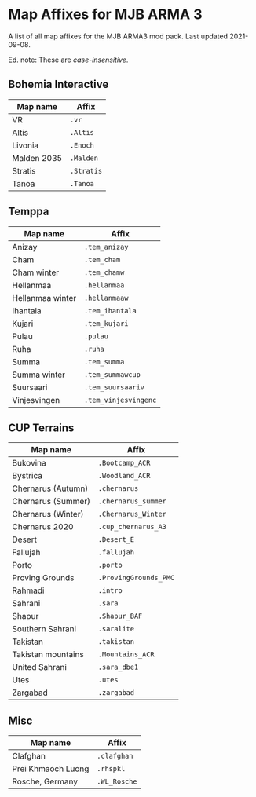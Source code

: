 # Map Affixes for MJB ARMA 3
A list of all map affixes for the MJB ARMA3 mod pack. Last updated 2021-09-08.

Ed. note: These are *case-insensitive*.

## Bohemia Interactive
| Map name | Affix |
| - | - |
| VR | `.vr`
| Altis | `.Altis`
| Livonia | `.Enoch`
| Malden 2035 | `.Malden`
| Stratis | `.Stratis`
| Tanoa | `.Tanoa`

## Temppa

| Map name | Affix
|- |-
|Anizay| `.tem_anizay`
|Cham| `.tem_cham`
|Cham winter| `.tem_chamw`
|Hellanmaa| `.hellanmaa`
|Hellanmaa winter| `.hellanmaaw`
|Ihantala| `.tem_ihantala`
|Kujari| `.tem_kujari`
|Pulau| `.pulau`
|Ruha| `.ruha`
|Summa| `.tem_summa`
|Summa winter| `.tem_summawcup`
|Suursaari| `.tem_suursaariv`
|Vinjesvingen| `.tem_vinjesvingenc`

## CUP Terrains
| Map name | Affix
|- |-
|Bukovina| `.Bootcamp_ACR`
|Bystrica| `.Woodland_ACR`
|Chernarus (Autumn)| `.chernarus`
|Chernarus (Summer)| `.chernarus_summer`
|Chernarus (Winter)| `.Chernarus_Winter`
|Chernarus 2020| `.cup_chernarus_A3`
|Desert| `.Desert_E`
|Fallujah| `.fallujah`
|Porto| `.porto`
|Proving Grounds| `.ProvingGrounds_PMC`
|Rahmadi| `.intro`
|Sahrani|`.sara`
|Shapur|`.Shapur_BAF`
|Southern Sahrani|`.saralite`
|Takistan|`.takistan`
|Takistan mountains|`.Mountains_ACR`
|United Sahrani|`.sara_dbe1`
|Utes|`.utes`
|Zargabad|`.zargabad`

## Misc
| Map name | Affix
|- |-
|Clafghan|`.clafghan`
|Prei Khmaoch Luong|`.rhspkl`
|Rosche, Germany|`.WL_Rosche`
